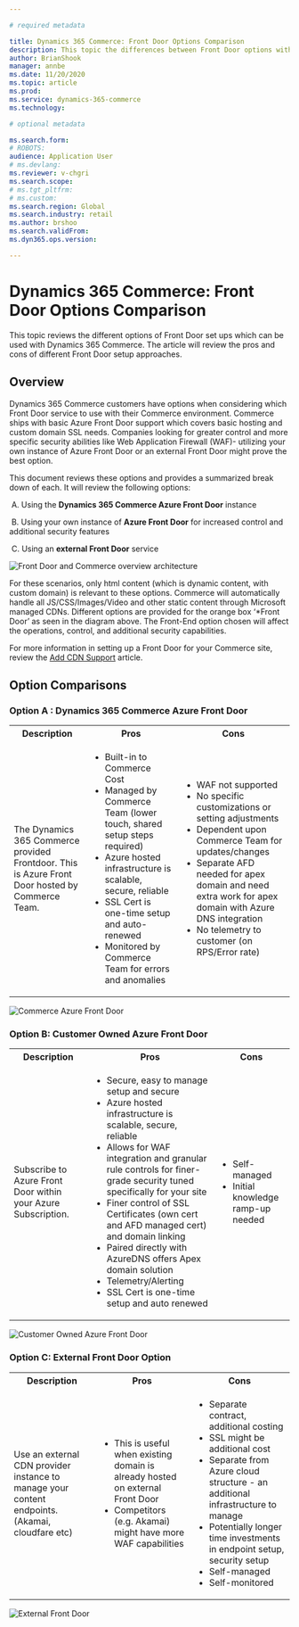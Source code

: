```yaml
---

# required metadata

title: Dynamics 365 Commerce: Front Door Options Comparison
description: This topic the differences between Front Door options with Dynamics 365 Commerce. 
author: BrianShook
manager: annbe
ms.date: 11/20/2020
ms.topic: article
ms.prod: 
ms.service: dynamics-365-commerce
ms.technology: 

# optional metadata

ms.search.form:  
# ROBOTS: 
audience: Application User
# ms.devlang: 
ms.reviewer: v-chgri
ms.search.scope: 
# ms.tgt_pltfrm: 
# ms.custom: 
ms.search.region: Global
ms.search.industry: retail
ms.author: brshoo
ms.search.validFrom: 
ms.dyn365.ops.version: 

---
```


# Dynamics 365 Commerce: Front Door Options Comparison

This topic reviews the different options of Front Door set ups which can be used with Dynamics 365 Commerce. The article will review the pros and cons of different Front Door setup approaches.

## Overview

Dynamics 365 Commerce customers have options when considering which Front Door service to use with their Commerce environment. Commerce ships with basic Azure Front Door support which covers basic hosting and custom domain SSL needs. Companies looking for greater control and more specific security abilities like Web Application Firewall (WAF)- utilizing your own instance of Azure Front Door or an external Front Door might prove the best option. 

 

This document reviews these options and provides a summarized break down of each. It will review the following options:

​	A.   Using the **Dynamics 365 Commerce Azure Front Door** instance

​	B.   Using your own instance of **Azure Front Door** for increased control and additional security features

​	C.    Using an **external Front Door** service


![Front Door and Commerce overview architecture](media/Commerce_CDN-Options_Overview.png)



For these scenarios, only html content (which is dynamic content, with custom domain) is relevant to these options. Commerce will automatically handle all JS/CSS/Images/Video and other static content through Microsoft managed CDNs. Different options are provided for the orange box ‘*Front Door’ as seen in the diagram above. The Front-End option chosen will affect the operations, control, and additional security capabilities.

 

For more information in setting up a Front Door for your Commerce site, review the [Add CDN Support](https://docs.microsoft.com/en-us/dynamics365/commerce/add-cdn-support) article.


## Option Comparisons

### Option A : Dynamics 365  Commerce Azure Front Door

<table>
 <tbody>
   <tr>
     <th>Description</th>
     <th>Pros</th>
     <th>Cons</th>
   </tr>
   <tr>
      <td>The Dynamics 365 Commerce provided Frontdoor. This is Azure Front Door hosted by Commerce Team.</td>
      <td>
       <ul>
        <li>Built-in to Commerce Cost</li>
        <li>Managed by Commerce Team (lower touch, shared setup steps required)</li>
        <li>Azure hosted infrastructure is scalable, secure, reliable</li>
        <li>SSL Cert is one-time setup and auto-renewed</li>
        <li>Monitored by Commerce Team for errors and anomalies</li>
       </ul>
      </td>
      <td>
        <ul>
         <li>WAF not supported</li>
         <li>No specific customizations or setting adjustments</li>
         <li>Dependent upon Commerce Team for updates/changes</li>
         <li>Separate AFD needed for apex domain and need extra work for apex domain with Azure DNS integration</li>
        <li>No telemetry to customer (on RPS/Error rate)</li>
       </ul>
     </td>
   </tr>
 </tbody>
</table>


![Commerce Azure Front Door](media/Commerce_CDN-Option_CommerceFrontDoor.png) 



### Option B: Customer Owned Azure Front Door

<table>
<tbody>
<tr>
<th>Description</th>
<th>Pros</th>
<th>Cons</th>
</tr>
<tr>
<td>Subscribe to Azure Front Door within your Azure Subscription.</td>
<td>
<ul>
<li>Secure, easy to manage setup and secure</li>
<li>Azure hosted infrastructure is scalable, secure, reliable</li>
<li>Allows for WAF integration and granular rule controls for finer-grade security tuned specifically for your site</li>
<li>Finer control of SSL Certificates (own cert and AFD managed cert) and domain linking</li>
<li>Paired directly with AzureDNS offers Apex domain solution</li>
<li>Telemetry/Alerting</li>
<li>SSL Cert is one-time setup and auto renewed</li>
</ul>
</td>
<td>
<ul>
<li>Self-managed</li>
<li>Initial knowledge ramp-up needed</li>
</ul>
</td>
</tr>
</tbody>
</table>


![Customer Owned Azure Front Door](media/Commerce_CDN-Option_CustomerOwnedAzureFrontDoor.png) 



### Option C: External Front Door Option

<table>
<tbody>
<tr>
<th>Description</th>
<th>Pros</th>
<th>Cons</th>
</tr>
<tr>
<td>Use an external CDN provider instance to manage your content endpoints.
(Akamai, cloudfare etc)</td>
<td>
<ul>
<li>This is useful when existing domain is already hosted on external Front Door</li>
<li>Competitors (e.g. Akamai) might have more WAF capabilities</li>
</ul>
</td>
<td>
<ul>
<li>Separate contract, additional costing</li>
<li>SSL might be additional cost</li>
<li>Separate from Azure cloud structure - an additional infrastructure to manage</li>
<li>Potentially longer time investments in endpoint setup, security setup</li>
<li>Self-managed</li>
<li>Self-monitored</li>
</ul>
</td>
</tbody>
</table>


![External Front Door](media/Commerce_CDN-Option_ExternalFrontDoor.png) 
